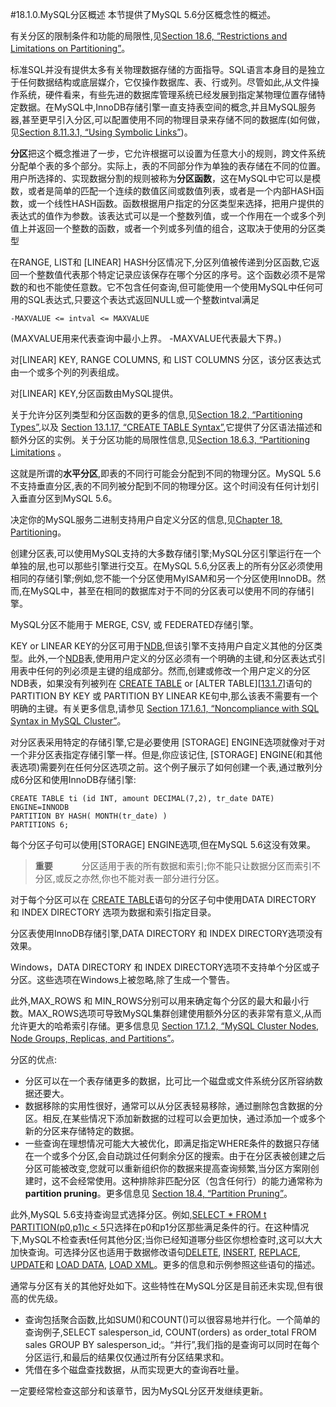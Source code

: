 #18.1.0.MySQL分区概述
本节提供了MySQL 5.6分区概念性的概述。　　　　

有关分区的限制条件和功能的局限性,见[Section 18.6, “Restrictions and Limitations on Partitioning”](./18.6.0_Restrictions_and_Limitations_on_Partitioning.md)。

标准SQL并没有提供太多有关物理数据存储的方面指导。SQL语言本身目的是独立于任何数据结构或底层媒介，它仅操作数据库、表、行或列。尽管如此,从文件操作系统，硬件看来，有些先进的数据库管理系统已经发展到指定某物理位置存储特定数据。在MySQL中,InnoDB存储引擎一直支持表空间的概念,并且MySQL服务器,甚至更早引入分区,可以配置使用不同的物理目录来存储不同的数据库(如何做，见[Section 8.11.3.1, “Using Symbolic Links”][8.11.3])。

**分区**把这个概念推进了一步，它允许根据可以设置为任意大小的规则，跨文件系统分配单个表的多个部分。实际上，表的不同部分作为单独的表存储在不同的位置。用户所选择的、实现数据分割的规则被称为**分区函数**，这在MySQL中它可以是模数，或者是简单的匹配一个连续的数值区间或数值列表，或者是一个内部HASH函数，或一个线性HASH函数。函数根据用户指定的分区类型来选择，把用户提供的表达式的值作为参数。该表达式可以是一个整数列值，或一个作用在一个或多个列值上并返回一个整数的函数，或者一个列或多列值的组合，这取决于使用的分区类型

在RANGE, LIST和 [LINEAR] HASH分区情况下,分区列值被传递到分区函数,它返回一个整数值代表那个特定记录应该保存在哪个分区的序号。这个函数必须不是常数的和也不能使任意数。它不包含任何查询,但可能使用一个使用MySQL中任何可用的SQL表达式,只要这个表达式返回NULL或一个整数intval满足
     
    -MAXVALUE <= intval <= MAXVALUE
(MAXVALUE用来代表查询中最小上界。 -MAXVALUE代表最大下界。)

对[LINEAR] KEY, RANGE COLUMNS, 和 LIST COLUMNS 分区，该分区表达式由一个或多个列的列表组成。　　　　

对[LINEAR] KEY,分区函数由MySQL提供。

关于允许分区列类型和分区函数的更多的信息,见[Section 18.2, “Partitioning Types”](./18.2.0_Partitioning_Types.md),以及 [Section 13.1.17, “CREATE TABLE Syntax”][13.1.17],它提供了分区语法描述和额外分区的实例。关于分区功能的局限性信息,见[Section 18.6.3, “Partitioning Limitations](./18.6.3_Partitioning_Limitations.md) 。　　　　

这就是所谓的**水平分区**,即表的不同行可能会分配到不同的物理分区。MySQL 5.6不支持垂直分区,表的不同列被分配到不同的物理分区。这个时间没有任何计划引入垂直分区到MySQL 5.6。

决定你的MySQL服务二进制支持用户自定义分区的信息,见[Chapter 18, Partitioning](./18.0.0_Partitioning.md)。　　　　

创建分区表,可以使用MySQL支持的大多数存储引擎;MySQL分区引擎运行在一个单独的层,也可以那些引擎进行交互。在MySQL 5.6,分区表上的所有分区必须使用相同的存储引擎;例如,您不能一个分区使用MyISAM和另一个分区使用InnoDB。然而,在MySQL中，甚至在相同的数据库对于不同的分区表可以使用不同的存储引擎。

MySQL分区不能用于 MERGE, CSV, 或 FEDERATED存储引擎。　　　　

KEY or LINEAR KEY的分区可用于[NDB][17.0.0],但该引擎不支持用户自定义其他的分区类型。此外,一个[NDB][17.0.0]表,使用用户定义的分区必须有一个明确的主键,和分区表达式引用表中任何的列必须是主键的组成部分。然而,创建或修改一个用户定义的分区NDB表，如果没有列被列在 [CREATE TABLE][13.1.17] or [ALTER TABLE][[13.1.7]]语句的PARTITION BY KEY 或 PARTITION BY LINEAR KE句中,那么该表不需要有一个明确的主键。有关更多信息,请参见 [Section 17.1.6.1, “Noncompliance with SQL Syntax in MySQL Cluster”][17.1.6]。

对分区表采用特定的存储引擎,它是必要使用 [STORAGE] ENGINE选项就像对于对一个非分区表指定存储引擎一样。但是,你应该记住, [STORAGE] ENGINE(和其他表选项)需要列在任何分区选项之前。这个例子展示了如何创建一个表,通过散列分成6分区和使用InnoDB存储引擎:

    CREATE TABLE ti (id INT, amount DECIMAL(7,2), tr_date DATE)
    ENGINE=INNODB
    PARTITION BY HASH( MONTH(tr_date) )
    PARTITIONS 6;

每个分区子句可以使用[STORAGE] ENGINE选项,但在MySQL 5.6这没有效果。


>**重要**　　　
分区适用于表的所有数据和索引;你不能只让数据分区而索引不分区,或反之亦然,你也不能对表一部分进行分区。

对于每个分区可以在 [CREATE TABLE][13.1.17]语句的分区子句中使用DATA DIRECTORY 和 INDEX DIRECTORY 选项为数据和索引指定目录。　　　　


分区表使用InnoDB存储引擎,DATA DIRECTORY 和 INDEX DIRECTORY选项没有效果。　　　　

Windows，DATA DIRECTORY 和 INDEX DIRECTORY选项不支持单个分区或子分区。这些选项在Windows上被忽略,除了生成一个警告。

此外,MAX_ROWS 和 MIN_ROWS分别可以用来确定每个分区的最大和最小行数。MAX_ROWS选项可导致MySQL集群创建使用额外分区的表非常有意义,从而允许更大的哈希索引存储。更多信息见 [Section 17.1.2, “MySQL Cluster Nodes, Node Groups, Replicas, and Partitions”][17.1.2]。　　　　

分区的优点:


- 分区可以在一个表存储更多的数据，比可比一个磁盘或文件系统分区所容纳数据还要大。　　　　
- 数据移除的实用性很好，通常可以从分区表轻易移除，通过删除包含数据的分区。相反,在某些情况下添加新数据的过程可以会更加快，通过添加一个或多个新的分区来存储特定的数据。　　　　
- 一些查询在理想情况可能大大被优化，即满足指定WHERE条件的数据只存储在一个或多个分区,会自动跳过任何剩余分区的搜索。由于在分区表被创建之后分区可能被改变,您就可以重新组织你的数据来提高查询频繁,当分区方案刚创建时，这不会经常使用。这种排除非匹配分区（包含任何行）的能力通常称为**partition pruning**。更多信息见 [Section 18.4, “Partition Pruning”](./18.4.0_Partition_Pruning.md)。

此外,MySQL 5.6支持查询显式选择分区。例如,[SELECT * FROM t PARTITION(p0,p1)c < 5][13.2.9]只选择在p0和p1分区那些满足条件的行。在这种情况下,MySQL不检查表t任何其他分区;当你已经知道哪分些区你想检查时,这可以大大加快查询。可选择分区也适用于数据修改语句[DELETE][13.2.2], [INSERT][13.2.5], [REPLACE][13.2.8], [UPDATE][13.2.11]和 [LOAD DATA][13.2.6], [LOAD XML][13.2.7]。更多的信息和示例参照这些语句的描述。

通常与分区有关的其他好处如下。这些特性在MySQL分区是目前还未实现,但有很高的优先级。


- 查询包括聚合函数,比如SUM()和COUNT()可以很容易地并行化。一个简单的查询例子,SELECT salesperson_id, COUNT(orders) as order_total FROM sales GROUP BY salesperson_id;。“并行”,我们指的是查询可以同时在每个分区运行,和最后的结果仅仅通过所有分区结果求和。　　　　
- 凭借在多个磁盘查找数据，从而实现更大的查询吞吐量。

一定要经常检查这部分和该章节，因为MySQL分区开发继续更新。

[8.11.3]:../Chapter_08/8.11.3_Optimizing_Disk_I/O.md#8.11.3.1
[17.0.0]:../Chapter_17/17.0.0_MySQL_Cluster_NDB_7.3.md
[13.1.17]:../Chapter_13/13.1.17_CREATE_TABLE_Syntax.md
[13.1.7]:../Chapter_13/13.1.7_ALTER_TABLE_Partition_Operations.md#13.1.7.1
[17.1.6]:../Chapter_17/17.1.6_Known_Limitations_of_MySQL_Cluster.md#17.1.6.1
[17.1.2]:../Chapter_17/17.1.2_MySQL_Cluster_Nodes,_Node_Groups,_Replicas,_and_Partitions.md
[13.2.9]:../Chapter_13/13.2.9_SELECT_Syntax.md
[13.2.2]:../Chapter_13/13.2.2_DELETE_Syntax.md
[13.2.5]:../Chapter_13/13.2.5_INSERT_Syntax.md
[13.2.8]:../Chapter_13/13.2.8_REPLACE_Syntax.md
[13.2.11]:../Chapter_13/13.2.11_UPDATE_Syntax.md
[13.2.6]:../Chapter_13/13.2.6_LOAD_DATA_INFILE_Syntax.md
[13.2.7]:../Chapter_13/13.2.7_LOAD_XML_Syntax.md